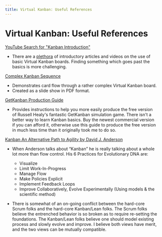 ```yaml
---
title: Virtual Kanban: Useful References
---
```


# Virtual Kanban: Useful References

[YouTube Search for "Kanban Introduction"](https://www.youtube.com/results?search_query=kanban+introduction)
+ There are a [plethora](https://www.youtube.com/watch?v=-mTUmczVdik) of introductory articles and videos on the use of basic Virtual Kanban boards. Finding something which goes past the basics is more challenging.

[Complex Kanban Sequence](https://www.dropbox.com/s/deuooidw9vivpa9/ComplexKanbanSequence.pdf?dl=0)
+ Demonstrates card flow through a rather complex Virtual Kanban board.
+ Created as a slide show in PDF format.

[GetKanban Production Guide](http://forgingchange.com/reference_info/GetKanbanProductionGuide)
+ Provides instructions to help you more easily produce the free version of Russell Healy's fantastic GetKanban simulation game. There isn't a better way to learn Kanban basics. Buy the newest commercial version if you can afford it, otherwise use this guide to produce the free version in much less time than it originally took me to do so.

 [Kanban An Alternative Path to Agility by David J. Anderson](http://www.djaa.com/kanban-alternative-path-agility)

  + When Anderson talks about “Kanban” he is really talking about a whole lot more than flow control. His 6 Practices for Evolutionary DNA are:
    - Visualize
    - Limit Work-In-Progress
    - Manage Flow
    - Make Policies Explicit
    - Implement Feedback Loops
    - Improve Collaboratively, Evolve Experimentally (Using models & the scientific method)

  + There is somewhat of an on-going conflict between the hard-core Scrum folks and the hard-core Kanban/Lean folks. The Scrum folks believe the entrenched behavior is so broken as to require re-setting the foundations. The Kanban/Lean folks believe one should model existing process and slowly evolve and improve. I believe both views have merit, and the two views can be mutually compatible.
